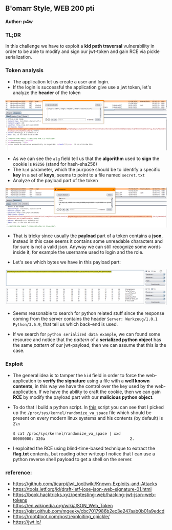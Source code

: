 ## B'omarr Style, WEB 200 pti
#### Author: p4w

### TL;DR
In this challenge we have to exploit a __kid path traversal__ vulnerability in order to be able to modify and sign our jwt-token and gain RCE via pickle serialization.

### Token analysis
* The application let us create a user and login.
* If the login is successful the application give use a jwt token, let's analyze the __header__ of the token

![alt login](./screen/login.png)

* As we can see the `alg` field tell us that the __algorithm__ used to __sign__ the cookie is `HS256` (stand for hash-sha256)
* The `kid` parameter, which the purpose should be to identify a specific __key__ in a set of __keys__, seems to point to a file named `secret.txt`
* Analyze of the payload part of the token

![alt login](./screen/login_2.png)

* That is tricky since usually the __payload__ part of a token contains a __json__, instead in this case seems it contains some unreadable characters and for sure is not a valid json. Anyway we can still recognize some words inside it, for example the username used to login and the role.

* Let's see which bytes we have in this payload part:

![alt login](./screen/burp_decode.png)

* Seems reasonable to search for python related stuff since the response coming from the server contains the header `Server: Werkzeug/1.0.1 Python/3.6.9`, that tell us which back-end is used.

* If we search for `python serialized data example`, we can found some resource and notice that the _pattern_ of a __serialized python object__ has the same _pattern_ of our jwt-payload, then we can assume that this is the case.

### Exploit

* The general idea is to tamper the `kid` field in order to force the web-application to __verify the signature__ using a file with a __well known contents__, in this way we have the control over the key used by the web-application. If we have the ability to craft the cookie, then we can gain __RCE__ by modify the payload part with our __malicious python object__.

* To do that I build a python script. In <a href=./x.py>this</a> script you can see that I picked up the `/proc/sys/kernel/randomize_va_space` file which should be present on every modern linux systems and his contents (by default) is `2\n`

  ```
  $ cat /proc/sys/kernel/randomize_va_space | xxd
  00000000: 320a                                     2.
  ```

* I exploited the RCE using blind-time-based technique to extract the __flag.txt__ contents, but reading other writeup I notice that I can use a python reverse shell payload to get a shell on the server.

### reference:
* https://github.com/ticarpi/jwt_tool/wiki/Known-Exploits-and-Attacks
* https://tools.ietf.org/id/draft-ietf-jose-json-web-signature-01.html
* https://book.hacktricks.xyz/pentesting-web/hacking-jwt-json-web-tokens
* https://en.wikipedia.org/wiki/JSON_Web_Token
* https://gist.github.com/mgeeky/cbc7017986b2ec3e247aab0b01a9edcd
* https://root4loot.com/post/exploiting_cpickle/
* https://jwt.io/
